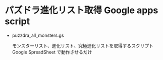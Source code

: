 パズドラ進化リスト取得 Google apps script
=============================

- puzzdra_all_monsters.gs

  モンスターリスト、進化リスト、究極進化リストを取得するスクリプト
  Google SpreadSheet で動作させるだけ
